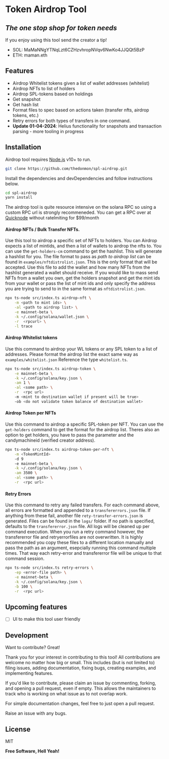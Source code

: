 # Token Airdrop Tool

## _The one stop shop for token needs_

If you enjoy using this tool send the creator a tip!

- SOL: MaMaNNgYTNqLzt6CZHzvhropNVqv6NwKo4JJQQt5BzP
- ETH: maman.eth

## Features

- Airdrop Whitelist tokens given a list of wallet addresses (whitelist)
- Airdrop NFTs to list of holders
- Airdrop SPL-tokens based on holdings
- Get snapshot
- Get hash list
- Format files to spec based on actions taken (transfer nfts, airdrop tokens, etc.)
- Retry errors for both types of transfers in one command.
- **Update 01-04-2024**: Helius functionality for snapshots and transaction parsing - more tooling in progress

## Installation

Airdrop tool requires [Node.js](https://nodejs.org/) v10+ to run.

```sh
git clone https://github.com/thedonmon/spl-airdrop.git
```

Install the dependencies and devDependencies and follow instructions below.

```sh
cd spl-airdrop
yarn install
```

The airdrop tool is quite resource intensive on the solana RPC so using a custom RPC url is strongly recommeneded. You can get a RPC over at [Quicknode](https://www.quicknode.com/pricing) without ratelmiting for $99/month

#### Airdrop NFTs / Bulk Transfer NFTs.

Use this tool to airdrop a specific set of NFTs to holders. You can
Airdrop expects a list of mintids, and then a list of wallets to airdrop the nfts to. You can use the `get-holders-cm` command to get the hashlist. This will generate a hashlist for you.
The file format to pass as _path to airdrop list_ can be found in `examples/nftdistrolist.json`. This is the only format that will be accepted. Use this file to add the wallet and how many NFTs from the hashlist generated a wallet should receive. If you would like to mass send NFTs from a wallet you own, get the holders snapshot and get the mint ids from your wallet or pass the list of mint ids and only specify the address you are trying to send to in the same format as `nftdistrolist.json`.

```sh
npx ts-node src/index.ts airdrop-nft \
    -m <path to mint ids> \
    -al <path to airdrop list> \
    -e mainnet-beta \
    -k ~/.config/solana/wallet.json \
    -r  <rpcurl> \
    -l trace
```

#### Airdrop Whitelist tokens

Use this command to airdrop your WL tokens or any SPL token to a list of addresses. Please format the airdrop list the exact same way as `examples/whitelist.json` Reference the type `whitelist.ts`.

```sh
npx ts-node src/index.ts airdrop-token \
    -e mainnet-beta \
    -k ~/.config/solana/key.json \
    -am 1 \
    -al <some path> \
    -r  <rpc url>
    -m <mint to destination wallet if present will be true>
    -ob <do not validate token balance of destination wallet>
```

#### Airdrop Token per NFTs

Use this command to airdrop a specific SPL-token per NFT.
You can use the `get-holders` command to get the format for the airdrop list.
Theres also an option to get holders, you have to pass the parameter and the candymachineid (verified creator address).

```sh
npx ts-node src/index.ts airdrop-token-per-nft \
    -m <TokenMintId>
    -d 9
    -e mainnet-beta \
    -k ~/.config/solana/key.json \
    -am 3500 \
    -al <some path> \
    -r  <rpc url>
```

#### Retry Errors

Use this command to retry any failed transfers.
For each command above, all errors are formatted and appended to a `transfererrors.json` file. If anything from these fail, another file `rety-transfer-errors.json` is generated. Files can be found in the `logs/` folder. If no path is specified, defaults to the `transfererror.json` file. All logs will be cleaned up per command execution. When you run a retry command however, the transfererror file and retryerrorfiles are not overwritten. It is highly recommended you copy these files to a different location manually and pass the path as an argument, esepcially running this command multiple times. That way each retry-error and transfererror file will be unique to that command session.

```sh
npx ts-node src/index.ts retry-errors \
    -ep <error-file path> \
    -e mainnet-beta \
    -k ~/.config/solana/key.json \
    -b 100 \
    -r  <rpc url>
```

## Upcoming features

- [ ] UI to make this tool user friendly

## Development

Want to contribute? Great!

Thank you for your interest in contributing to this tool! All contributions are welcome no matter how big or small. This includes (but is not limited to) filing issues, adding documentation, fixing bugs, creating examples, and implementing features.

If you'd like to contribute, please claim an issue by commenting, forking, and opening a pull request, even if empty. This allows the maintainers to track who is working on what issue as to not overlap work.

For simple documentation changes, feel free to just open a pull request.

Raise an issue with any bugs.

## License

MIT

**Free Software, Hell Yeah!**
